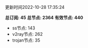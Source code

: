 更新时间2022-10-28 17:35:24

**总订阅: 45**
**总节点: 2364**
**有效节点: 440**
- ss节点: 143
- v2ray节点: 262
- trojan节点: 35
